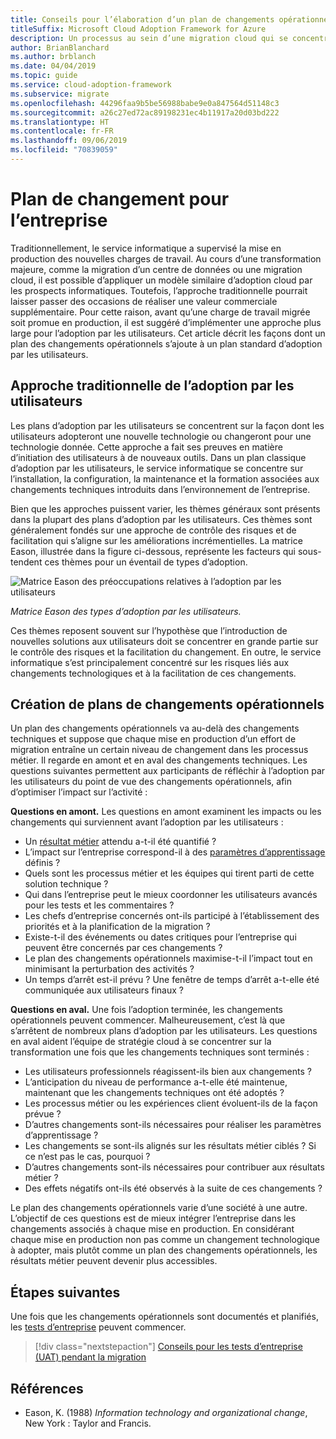 ```yaml
---
title: Conseils pour l’élaboration d’un plan de changements opérationnels
titleSuffix: Microsoft Cloud Adoption Framework for Azure
description: Un processus au sein d’une migration cloud qui se concentre sur les tâches de migration des charges de travail vers le cloud.
author: BrianBlanchard
ms.author: brblanch
ms.date: 04/04/2019
ms.topic: guide
ms.service: cloud-adoption-framework
ms.subservice: migrate
ms.openlocfilehash: 44296faa9b5be56988babe9e0a847564d51148c3
ms.sourcegitcommit: a26c27ed72ac89198231ec4b11917a20d03bd222
ms.translationtype: HT
ms.contentlocale: fr-FR
ms.lasthandoff: 09/06/2019
ms.locfileid: "70839059"
---
```

# <a name="business-change-plan"></a>Plan de changement pour l’entreprise

Traditionnellement, le service informatique a supervisé la mise en production des nouvelles charges de travail. Au cours d’une transformation majeure, comme la migration d’un centre de données ou une migration cloud, il est possible d’appliquer un modèle similaire d’adoption cloud par les prospects informatiques. Toutefois, l’approche traditionnelle pourrait laisser passer des occasions de réaliser une valeur commerciale supplémentaire. Pour cette raison, avant qu’une charge de travail migrée soit promue en production, il est suggéré d’implémenter une approche plus large pour l’adoption par les utilisateurs. Cet article décrit les façons dont un plan des changements opérationnels s’ajoute à un plan standard d’adoption par les utilisateurs.

## <a name="traditional-user-adoption-approach"></a>Approche traditionnelle de l’adoption par les utilisateurs

Les plans d’adoption par les utilisateurs se concentrent sur la façon dont les utilisateurs adopteront une nouvelle technologie ou changeront pour une technologie donnée. Cette approche a fait ses preuves en matière d’initiation des utilisateurs à de nouveaux outils. Dans un plan classique d’adoption par les utilisateurs, le service informatique se concentre sur l’installation, la configuration, la maintenance et la formation associées aux changements techniques introduits dans l’environnement de l’entreprise.

Bien que les approches puissent varier, les thèmes généraux sont présents dans la plupart des plans d’adoption par les utilisateurs. Ces thèmes sont généralement fondés sur une approche de contrôle des risques et de facilitation qui s’aligne sur les améliorations incrémentielles. La matrice Eason, illustrée dans la figure ci-dessous, représente les facteurs qui sous-tendent ces thèmes pour un éventail de types d’adoption.

![Matrice Eason des préoccupations relatives à l’adoption par les utilisateurs](../../../_images/eason-matrix.jpg)

*Matrice Eason des types d’adoption par les utilisateurs.*

Ces thèmes reposent souvent sur l’hypothèse que l’introduction de nouvelles solutions aux utilisateurs doit se concentrer en grande partie sur le contrôle des risques et la facilitation du changement. En outre, le service informatique s’est principalement concentré sur les risques liés aux changements technologiques et à la facilitation de ces changements.

## <a name="creating-business-change-plans"></a>Création de plans de changements opérationnels

Un plan des changements opérationnels va au-delà des changements techniques et suppose que chaque mise en production d’un effort de migration entraîne un certain niveau de changement dans les processus métier. Il regarde en amont et en aval des changements techniques. Les questions suivantes permettent aux participants de réfléchir à l’adoption par les utilisateurs du point de vue des changements opérationnels, afin d’optimiser l’impact sur l’activité :

**Questions en amont.** Les questions en amont examinent les impacts ou les changements qui surviennent avant l’adoption par les utilisateurs :

- Un [résultat métier](../../../business-strategy/business-outcomes/index.md) attendu a-t-il été quantifié ?
- L’impact sur l’entreprise correspond-il à des [paramètres d’apprentissage](../../../business-strategy/learning-metrics.md) définis ?
- Quels sont les processus métier et les équipes qui tirent parti de cette solution technique ?
- Qui dans l’entreprise peut le mieux coordonner les utilisateurs avancés pour les tests et les commentaires ?
- Les chefs d’entreprise concernés ont-ils participé à l’établissement des priorités et à la planification de la migration ?
- Existe-t-il des événements ou dates critiques pour l’entreprise qui peuvent être concernés par ces changements ?
- Le plan des changements opérationnels maximise-t-il l’impact tout en minimisant la perturbation des activités ?
- Un temps d’arrêt est-il prévu ? Une fenêtre de temps d’arrêt a-t-elle été communiquée aux utilisateurs finaux ?

**Questions en aval.** Une fois l’adoption terminée, les changements opérationnels peuvent commencer. Malheureusement, c’est là que s’arrêtent de nombreux plans d’adoption par les utilisateurs. Les questions en aval aident l’équipe de stratégie cloud à se concentrer sur la transformation une fois que les changements techniques sont terminés :

- Les utilisateurs professionnels réagissent-ils bien aux changements ?
- L’anticipation du niveau de performance a-t-elle été maintenue, maintenant que les changements techniques ont été adoptés ?
- Les processus métier ou les expériences client évoluent-ils de la façon prévue ?
- D’autres changements sont-ils nécessaires pour réaliser les paramètres d’apprentissage ?
- Les changements se sont-ils alignés sur les résultats métier ciblés ? Si ce n’est pas le cas, pourquoi ?
- D’autres changements sont-ils nécessaires pour contribuer aux résultats métier ?
- Des effets négatifs ont-ils été observés à la suite de ces changements ?

Le plan des changements opérationnels varie d’une société à une autre. L’objectif de ces questions est de mieux intégrer l’entreprise dans les changements associés à chaque mise en production. En considérant chaque mise en production non pas comme un changement technologique à adopter, mais plutôt comme un plan des changements opérationnels, les résultats métier peuvent devenir plus accessibles.

## <a name="next-steps"></a>Étapes suivantes

Une fois que les changements opérationnels sont documentés et planifiés, les [tests d’entreprise](./business-test.md) peuvent commencer.

> [!div class="nextstepaction"]
> [Conseils pour les tests d’entreprise (UAT) pendant la migration](./business-test.md)

## <a name="references"></a>Références

- Eason, K. (1988) _Information technology and organizational change_, New York : Taylor and Francis.
